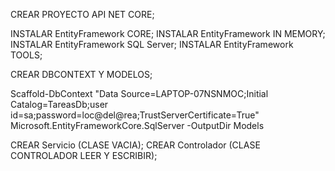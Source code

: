 CREAR PROYECTO API NET CORE;

INSTALAR EntityFramework CORE;
INSTALAR EntityFramework IN MEMORY;
INSTALAR EntityFramework SQL Server;
INSTALAR EntityFramework TOOLS;

CREAR DBCONTEXT Y MODELOS;

Scaffold-DbContext "Data Source=LAPTOP-07NSNMOC;Initial Catalog=TareasDb;user id=sa;password=loc@del@rea;TrustServerCertificate=True" Microsoft.EntityFrameworkCore.SqlServer -OutputDir Models

CREAR Servicio (CLASE VACIA);
CREAR Controlador (CLASE CONTROLADOR LEER Y ESCRIBIR);
